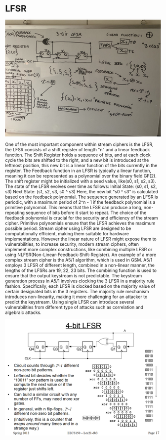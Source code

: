 # LFSR

![My Image](https://github.com/MrkFrcsl98/LFSR/blob/main/329r0iewopeiqwoewqe.jpg?raw=true)

One of the most important component within stream ciphers is the LFSR, the LFSR consists of a shift register of length "n" and a linear feedback function.
The Shift Register holds a sequence of bits, and at each clock cycle the bits are shifted to the right, and a new bit is introduced at the leftmost position,
this new bit is a linear function of the bits currently in the register. The Feedback function in an LFSR is typically a linear function, meaning it can be
represented as a polynomial over the binary field GF(2). The shift register might be initialized with a seed value, like(s0, s1, s2, s3). The state of the 
LFSR evolves over time as follows: Initial State: (s0, s1, s2, s3) Next State: (s1, s2, s3, s0 ^ s3) Here, the new bit "s0 ^ s3" is calculated based on 
the feedback polynomial. The sequence generated by an LFSR is periodic, with a maximum period of 2^n - 1 if the feedback polynomial is a primitive polynomial. 
This means that the LFSR can produce a long, non-repeating sequence of bits before it start to repeat. The choice of the feedback polynomial is crucial for 
the security and efficiency of the stream cipher. Primitive polynomials ensure that the LFSR achieves the maximum possible period. Stream cipher using LFSR 
are designed to be computationally efficient, making them suitable for hardware implementations. However the linear nature of LFSR might expose them to 
vulnerabilities, to increase security, modern stream ciphers, often implement more complex constructions, like combining multiple LFSR or using 
NLFSR(Non-Linear-Feedback-Shift-Register). An example of a more complex stream cipher is the A5/1 algorithm, which is used in GSM. A5/1 employs 3 
LFSR of different length, combined in a non-linear manner, the lengths of the LFSRs are 19, 22, 23 bits. The combining function is used to ensure 
that the output keystream is not predictable. The keystream generation process in A5/1 involves clocking the 3 LFSR in a majority rule fashion. 
Specifically, each LFSR is clocked based on the majority value of certain designated bits in the 3 registers. The majority rule mechanism introduces 
non-linearity, making it more challenging for an attacker to predict the keystream. Using single LFSR can introduce several vulnerabilities from different 
type of attacks such as correlation and algebraic attacks.

![My Image](https://github.com/MrkFrcsl98/LFSR/blob/main/image-20210722193429960-2903233593.png?raw=true)
